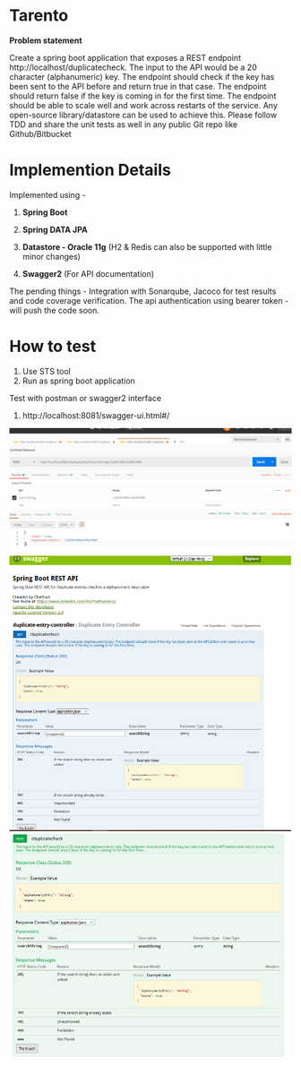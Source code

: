 # Tarento
**Problem statement**

Create a spring boot application that exposes a REST endpoint http://localhost/duplicatecheck. 
The input to the API would be a 20 character (alphanumeric) key. The endpoint should check if the key has been sent to the API before and return true in that case. The endpoint should return false if the key is coming in for the first time. The endpoint should be able to scale well and work across restarts of the service. Any open-source library/datastore can be used to achieve this. Please follow TDD and share the unit tests as well in any public Git repo like Github/Bitbucket

# Implemention Details
 Implemented using - 
 1. **Spring Boot**
 
 2. **Spring DATA JPA**
 
 3. **Datastore - Oracle 11g** (H2 & Redis can also be supported with little minor changes)
 
 4. **Swagger2** (For API documentation)
 
 The pending things - Integration with Sonarqube, Jacoco for test results and code coverage verification. The api authentication using bearer token  - will push the code soon.
 
 # How to test
 1. Use STS tool
 2. Run as spring boot application
  
 Test with postman or swagger2 interface
 1. http://localhost:8081/swagger-ui.html#/  
 
 ![alt text](https://github.com/chethanrepo/tarento/blob/master/docs/search_post_man.png)
 ![alt text](https://github.com/chethanrepo/tarento/blob/master/docs/swagger1.png)
 ![alt text](https://github.com/chethanrepo/tarento/blob/master/docs/swagger2.png)

 
 
 
